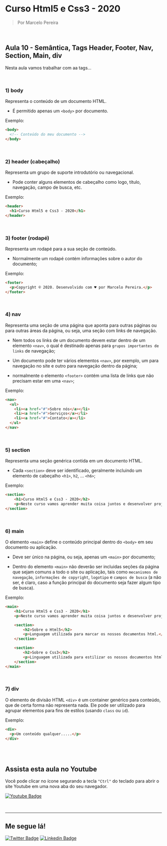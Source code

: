 # Curso Html5 e Css3 - 2020

> Por Marcelo Pereira

<br>

## Aula 10 - Semântica, Tags Header, Footer, Nav, Section, Main, div

Nesta aula vamos trabalhar com aa tags...

<br>

### 1) body

Representa o conteúdo de um documento HTML.

- É permitido apenas um `<body>` por documento.

Exemplo:

```html
<body>
  <!-- Conteúdo do meu documento -->
</body>
```

<br>

### 2) header (cabeçalho)

Representa um grupo de suporte introdutório ou navegacional.
- Pode conter alguns elementos de cabeçalho como logo, título, navegação, campo de busca, etc.

Exemplo:

```html
<header>
  <h1>Curso Html5 e Css3 - 2020</h1>
</header>
```

<br>

### 3) footer (rodapé)

Representa um rodapé para a sua seção de conteúdo.
- Normalmente um rodapé contém informações sobre o autor do documento;

Exemplo:

```html
<footer>
  <p>Copyright © 2020. Desenvolvido com ♥ por Marcelo Pereira.</p>
</footer>
```

<br>

### 4) nav

Representa uma seção de uma página que aponta para outras páginas ou para outras áreas da página, ou seja, uma seção com links de navegação.

- Nem todos os links de um documento devem estar dentro de um elemento `<nav>`, o qual é destinado apenas para ``grupos importantes de links`` de navegação;

- Um documento pode ter vários elementos `<nav>`, por exemplo, um para navegação no site e outro para navegação dentro da página;

- normalmente o elemento `<footer>` contém uma lista de links que não precisam estar em uma `<nav>`;

Exemplo:

```html
<nav>
  <ul>
    <li><a href="#">Sobre nós</a></li>
    <li><a href="#">Serviços</a></li>
    <li><a href="#">Contato</a></li>
  </ul>
</nav>
```

<br>

### 5) section

Representa uma seção genérica contida em um documento HTML.

- Cada `<section>` deve ser identificado, geralmente incluindo um elemento de cabeçalho `<h1>`, `h2`, ... `<h6>`;

Exemplo:

```html
<section>
    <h1>Curso Html5 e Css3 - 2020</h2>
    <p>Neste curso vamos aprender muita coisa juntos e desenvolver projetos bem legais.</p>
</section>
```

<br>

### 6) main
O elemento ``<main>`` define o conteúdo principal dentro do ``<body>`` em seu documento ou aplicação. 

-  Deve ser único na página, ou seja, apenas um ``<main>`` por documento;

- Dentro do elemento ``<main>`` não deverão ser incluidas seções da página que sejam comuns a todo o site ou aplicação, tais como ``mecanismos de navegação``, ``informações de copyright``, ``logotipo`` e ``campos de busca`` (a não ser, é claro,  caso a função principal do documento seja  fazer algum tipo de busca).

Exemplo: 
```html
<main>
    <h1>Curso Html5 e Css3 - 2020</h1>
    <p>Neste curso vamos aprender muita coisa juntos e desenvolver projetos bem legais.</p>

    <section>
        <h2>Sobre o Html5</h2>
        <p>Lunguagem utilizada para marcar os nossos documentos html.</p>
    </section>

    <section>
        <h2>Sobre o Css3</h2>
        <p>Linguagem utilizada para estilizar os nossos documentos html.</p>
    </section>
</main>
```


<br>


### 7) div
O elemento de divisão HTML ``<div>`` é um container genérico para conteúdo, que de certa forma não representa nada. Ele pode ser utilizado para agrupar elementos para fins de estilos (usando ``class`` ou ``id``).

Exemplo:
```html
<div>
  <p>Um conteúdo qualquer.....</p>
</div>
```

<br><br>

## Assista esta aula no Youtube

Você pode clicar no ícone segurando a tecla `"Ctrl"` do teclado para abrir o site Youtube em uma nova aba do seu navegador.

[![Youtube Badge](https://img.shields.io/badge/-Youtube-FF0000?style=flat-square&labelColor=FF0000&logo=youtube&logoColor=white&link=https://youtu.be/NdAjp7X2CUI)](https://youtu.be/NdAjp7X2CUI)

<br><hr>

## Me segue lá!

[![Twitter Badge](https://img.shields.io/badge/-Twitter-1ca0f1?style=flat-square&labelColor=1ca0f1&logo=twitter&logoColor=white&link=https://twitter.com/marcelopoars)](https://twitter.com/marcelopoars)
[![Linkedin Badge](https://img.shields.io/badge/-LinkedIn-blue?style=flat-square&logo=Linkedin&logoColor=white&link=https://www.linkedin.com/in/marcelopoars)](https://www.linkedin.com/in/marcelopoars)